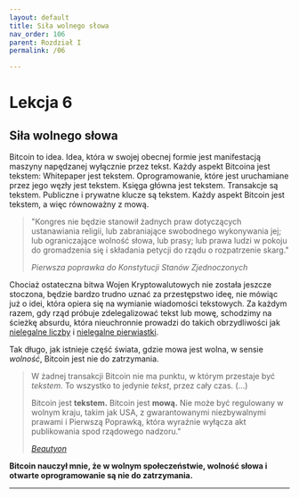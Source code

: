 ```yaml
---
layout: default
title: Siła wolnego słowa
nav_order: 106
parent: Rozdział I
permalink: /06

---
```


# Lekcja 6

## Siła wolnego słowa

Bitcoin to idea. Idea, która w swojej obecnej formie jest manifestacją maszyny napędzanej wyłącznie przez tekst. Każdy aspekt Bitcoina jest tekstem: Whitepaper jest tekstem. Oprogramowanie, które jest uruchamiane przez jego węzły jest tekstem. Księga główna jest tekstem. Transakcje są tekstem. Publiczne i prywatne klucze są tekstem. Każdy aspekt Bitcoin jest tekstem, a więc równoważny z mową.

> "Kongres nie będzie stanowił żadnych praw dotyczących ustanawiania religii,
> lub zabraniające swobodnego wykonywania jej; lub ograniczające wolność
> słowa, lub prasy; lub prawa ludzi w pokoju do gromadzenia się i składania petycji do rządu o rozpatrzenie skarg."
> 
> *Pierwsza poprawka do Konstytucji Stanów Zjednoczonych*

Chociaż ostateczna bitwa Wojen Kryptowalutowych nie została jeszcze stoczona,
będzie bardzo trudno uznać za przestępstwo ideę, nie mówiąc już o idei, która opiera się na wymianie wiadomości tekstowych. Za każdym razem, gdy rząd próbuje zdelegalizować tekst lub mowę, schodzimy na ścieżkę absurdu, która nieuchronnie prowadzi do takich obrzydliwości jak [nielegalne liczby](https://en.wikipedia.org/wiki/Illegal_number) i [nielegalne
pierwiastki](https://en.wikipedia.org/wiki/Illegal_number#Illegal_primes).

Tak długo, jak istnieje część świata, gdzie mowa jest wolna, w sensie
*wolność*, Bitcoin jest nie do zatrzymania.

> W żadnej transakcji Bitcoin nie ma punktu, w którym przestaje być *tekstem*. 
> To wszystko to jedynie *tekst*, przez cały czas. (...)
> 
> Bitcoin jest **tekstem.** Bitcoin jest **mową.** Nie może być regulowany w wolnym kraju, takim jak USA, z gwarantowanymi niezbywalnymi prawami i Pierwszą Poprawką,  która wyraźnie wyłącza akt publikowania spod rządowego nadzoru."
> 
> *[Beautyon](https://archive.is/yAOwZ)*

**Bitcoin nauczył mnie, że w wolnym społeczeństwie, wolność słowa i otwarte oprogramowanie są nie do zatrzymania.**

---
